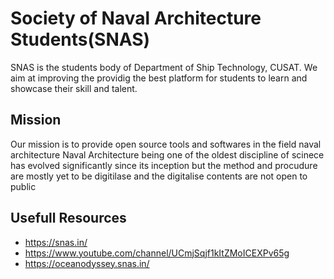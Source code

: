 # Society of Naval Architecture Students(SNAS)
SNAS is the students body of Department of Ship Technology, CUSAT. We aim at improving the providig the best platform for students to learn and showcase their skill and talent.
## Mission
Our mission is to provide open source tools and softwares in the field naval architecture
Naval Architecture being one of the oldest discipline of scinece has evolved significantly since its inception but the method and procudure are mostly yet to be digitilase and the digitalise contents are not open to public
## Usefull Resources 
- https://snas.in/
- https://www.youtube.com/channel/UCmjSqjf1kItZMoICEXPv65g
- https://oceanodyssey.snas.in/


<!--

**Here are some ideas to get you started:**

🙋‍♀️ A short introduction - what is your organization all about?
🌈 Contribution guidelines - how can the community get involved?
👩‍💻 Useful resources - where can the community find your docs? Is there anything else the community should know?
🍿 Fun facts - what does your team eat for breakfast?
🧙 Remember, you can do mighty things with the power of [Markdown](https://docs.github.com/github/writing-on-github/getting-started-with-writing-and-formatting-on-github/basic-writing-and-formatting-syntax)
-->
